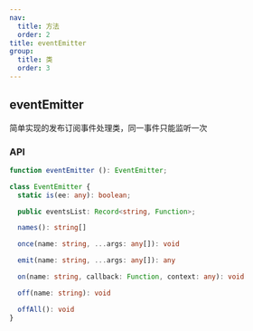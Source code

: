 ```yaml
---
nav:
  title: 方法
  order: 2
title: eventEmitter
group:
  title: 类
  order: 3
---
```


## eventEmitter

简单实现的发布订阅事件处理类，同一事件只能监听一次

### API

```ts
function eventEmitter (): EventEmitter;

class EventEmitter {
  static is(ee: any): boolean;

  public eventsList: Record<string, Function>;

  names(): string[]

  once(name: string, ...args: any[]): void

  emit(name: string, ...args: any[]): any

  on(name: string, callback: Function, context: any): void

  off(name: string): void

  offAll(): void
}
```
